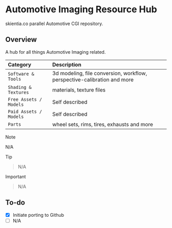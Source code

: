 # Automotive Imaging Resource Hub

skientia.co parallel Automotive CGI repository.

## Overview

A hub for all things Automotive Imaging related.

| Category | Description |
| :---   | :---   |
| `Software & Tools` | 3d modeling, file conversion, workflow, perspective-calibration and more |
| `Shading & Textures` | materials, texture files |
| `Free Assets / Models` | Self described |
| `Paid Assets / Models` | Self described |
| `Parts` | wheel sets, rims, tires, exhausts and more |

> [!NOTE]
> N/A

> [!TIP]
> > N/A

> [!IMPORTANT]
> > N/A

## To-do
- [x] Initiate porting to Github
- [ ] N/A
